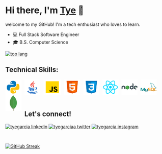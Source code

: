 # Hi there, I'm [Tye][linkedin] 👋


welcome to my GitHub! I'm a tech enthusiast who loves to learn.

- 💻 Full Stack Software Engineer
- 🎓 B.S. Computer Science

<a href="#macropower-title">
  <img src="https://github-readme-stats.vercel.app/api/top-langs/?username=tyegarcia&layout=compact&theme=dark&hide_border=true" alt="top lang" align="" />
</a>

## Technical Skills:

[<img align="left" alt="Python" width="50px" height="50px" src="images/python2.gif" style="padding-right:10px;" />][linkedin]
[<img align="left" alt="Java" width="50px" height="50px" src="images/java2.gif" style="padding-right:10px;" />][linkedin]
[<img align="left" alt="JavaScript" width="55px" height="50px" src="images/javascript.png" style="padding-right:10px;" />][linkedin]
[<img align="left" alt="HTML5" width="50px" height="50px" src="images/html5.png" style="padding-right:10px;" />][linkedin]
[<img align="left" alt="CSS3" width="50px" height="50px" src="images/css3.png" style="padding-right:10px;" />][linkedin]
[<img align="left" alt="react" width="50px" height="50px" src="images/react.png" style="padding-right:10px;" />][linkedin]
[<img align="left" alt="nodeJS" width="50px" height="50px" src="images/nodejs.png" style="padding-right:10px;" />][linkedin]
[<img align="left" alt="MySQL" width="50px" height="50px" src="images/mysql.png" style="padding-right:10px;" />][linkedin]
[<img align="left" alt="mongoDB" width="50px" height="50px" src="images/mongodb.png" style="padding-right:10px;" />][linkedin] 
<br />
<br />
<br />
<br />

## Let's connect!

<p align="left">
  <a href="https://linkedin.com/in/tyegarcia" target="blank"><img align="center" src="https://raw.githubusercontent.com/rahuldkjain/github-profile-readme-generator/master/src/images/icons/Social/linked-in-alt.svg" alt="tyegarcia linkedin" height="30" width="40" /></a>
  <a href="https://twitter.com/tyegarciaa" target="blank"><img align="center" src="https://raw.githubusercontent.com/rahuldkjain/github-profile-readme-generator/master/src/images/icons/Social/twitter.svg" alt="tyegarciaa twitter" height="30" width="40" /></a>
  <a href="https://instagram.com/tyegarciaa" target="blank"><img align="center" src="https://raw.githubusercontent.com/rahuldkjain/github-profile-readme-generator/master/src/images/icons/Social/instagram.svg" alt="tyegarcia instagram" height="30" width="40" /></a>
 </p>
 
<br />

[![GitHub Streak](https://github-readme-streak-stats.herokuapp.com/?user=tyegarcia&theme=dark)](https://git.io/streak-stats)

<br />
<br />

[twitter]: https://twitter.com/tyegarciaa
[linkedin]: https://linkedin.com/in/tyegarcia

